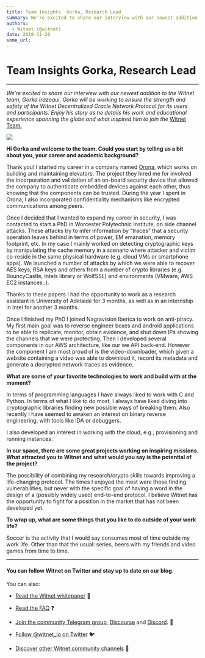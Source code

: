 ```yaml
---
title: Team Insights  Gorka, Research Lead
summary: We’re excited to share our interview with our newest addition to the Witnet team, Gorka Irazoqui. Gorka will be working to ensure the strength and safety of the Witnet Decentralized Oracle Network Protocol for its users and participants. Enjoy his story as he details his work and educational experience spanning the globe and what inspired him to join the Witnet Team. Hi Gorka and welcome to the team. Could you start by telling us a bit about you, your career and academic background? Thank you! I
authors:
  - Witnet (@witnet)
date: 2018-11-20
some_url: 
---
```


# Team Insights  Gorka, Research Lead



----

 
_We’re excited to share our interview with our newest addition to the Witnet team, Gorka Irazoqui. Gorka will be working to ensure the strength and safety of the Witnet Decentralized Oracle Network Protocol for its users and participants. Enjoy his story as he details his work and educational experience spanning the globe and what inspired him to join the_ [Witnet Team.](https://medium.com/witnet/tagged/team)
 

![](https://cdn-images-1.medium.com/max/1200/1*9cql0RoXj4SgEweQQ-1USQ.jpeg)

 
**Hi Gorka and welcome to the team. Could you start by telling us a bit about you, your career and academic background?**
 
Thank you! I started my career in a company named 
[Orona](https://www.orona.co.uk/), which works on building and maintaining elevators. The project they hired me for involved the incorporation and validation of an on-board security device that allowed the company to authenticate embedded devices against each other, thus knowing that the components can be trusted. During the year I spent in Orona, I also incorporated confidentiality mechanisms like encrypted communications among peers.

Once I decided that I wanted to expand my career in security, I was contacted to start a PhD in Worcester Polytechnic Institute, on side channel attacks. These attacks try to infer information by “traces” that a security operation leaves behind in terms of power, EM emanation, memory footprint, etc. In my case I mainly worked on detecting cryptographic keys by manipulating the cache memory in a scenario where attacker and victim co-reside in the same physical hardware (e.g. cloud VMs or smartphone apps). We launched a number of attacks by which we were able to recover AES keys, RSA keys and others from a number of crypto libraries (e.g. BouncyCastle, Intels library or WolfSSL) and environments (VMware, AWS EC2 instances..).

Thanks to these papers I had the opportunity to work as a research assistant in University of Adelaide for 3 months, as well as in an internship in Intel for another 3 months.

Once I finished my PhD I joined Nagravision Iberica to work on anti-piracy. My first main goal was to reverse engineer boxes and android applications to be able to replicate, monitor, obtain evidence, and shut down IPs showing the channels that we were protecting. Then I developed several components in our AWS architecture, like our we API back-end. However the component I am most proud of is the video-downloader, which given a website containing a video was able to download it, record its metadata and generate a decrypted network traces as evidence.
 
**What are some of your favorite technologies to work and build with at the moment?**
 
In terms of programming languages I have always liked to work with C and Python. In terms of what I like to do most, I always have liked diving into cryptographic libraries finding new possible ways of breaking them. Also recently I have seemed to awaken an interest on binary reverse engineering, with tools like IDA or debuggers.

I also developed an interest in working with the cloud, e.g., provisioning and running instances.
 
**In our space, there are some great projects working on inspiring missions. What attracted you to Witnet and what would you say is the potential of the project?**
 
The possibility of combining my research/crypto skills towards improving a life-changing protocol. The times I enjoyed the most were those finding vulnerabilities, but never with the specific goal of having a word in the design of a (possibly widely used) end-to-end protocol. I believe Witnet has the opportunity to fight for a position in the market that has not been developed yet.
 
**To wrap up, what are some things that you like to do outside of your work life?**
 
Soccer is the activity that I would say consumes most of time outside my work life. Other than that the usual: series, beers with my friends and video games from time to time.

----


#### You can follow Witnet on Twitter and stay up to date on our blog.
You can also:



 *  [Read the Witnet whitepaper](https://witnet.io/static/witnet-whitepaper.pdf) 📃

 *  [Read the FAQ](https://witnet.io/#/faq) ❓

 *  [Join the community Telegram group](https://t.me/witnetio), [Discourse](https://community.witnet.io/) and [Discord](https://discord.gg/QKEa5gU). 💬

 *  [Follow @witnet_io on Twitter](https://twitter.com/witnet_io) 🐦

 *  [Discover other Witnet community channels](https://witnet.io/#/contact) 👥
